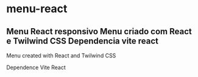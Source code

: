 # menu-react
Menu React responsivo
Menu criado com React e Twilwind CSS
Dependencia vite react
---
Menu created with React and Twilwind CSS

Dependence Vite React
